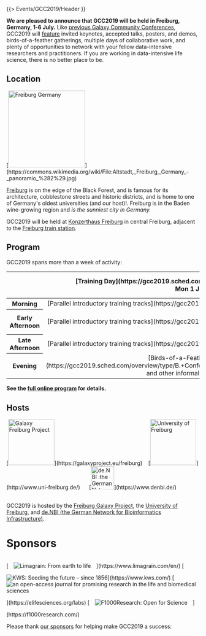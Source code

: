 {{> Events/GCC2019/Header }}

**We are pleased to announce that GCC2019 will be held in Freiburg, Germany, 1-6 July.**  Like [previous Galaxy Community Conferences](/src/gcc/index.md), GCC2019 will [feature](https://gcc2019.sched.com/) invited keynotes, accepted talks, posters, and demos, birds-of-a-feather gatherings, multiple days of collaborative work, and plenty of opportunities to network with your fellow data-intensive researchers and practitioners.  If you are working in data-intensive life science, there is no better place to be.

## Location

<div class="float-right">
[<img src="/src/events/gcc2019/freiburg_street_thumb.jpg" alt="Freiburg Germany" width="200" />](https://commons.wikimedia.org/wiki/File:Altstadt,_Freiburg,_Germany_-_panoramio_%282%29.jpg)
</div>

[Freiburg](https://visit.freiburg.de/en) is on the edge of the Black Forest, and is famous for its architecture, cobblestone streets and historic districts, and is home to one of Germany's oldest universities (and our host)!. Freiburg is in the Baden wine-growing region and *is the sunniest city in Germany.*

GCC2019 will be held at [Konzerthaus Freiburg](http://www.konzerthaus.freiburg.de/) in central Freiburg, adjacent to the [Freiburg train station](https://www.bahnhof.de/bahnhof-de/Freiburg__Breisgau__Hbf-1039062).


## Program

GCC2019 spans more than a week of activity:

<table class="table table-striped" style="text-align: center">
<thead>
  <tr>
    <th> </th>
    <th> [Training Day](https://gcc2019.sched.com/overview/type/A.+Training+Day)<br />Mon 1 Jul </th>
    <th> [Conference](https://gcc2019.sched.com/overview/type/B.+Conference)<br />Tue-Thu 2-4 Jul </th>
    <th> [CoFest: Core](/src/events/gcc2019/cofest/index.md)<br />Fri-Sat 5-6 Jul </th>
    <th> [CoFest: Encore](/src/events/gcc2019/cofest/index.md)<br />Sun-Mon 7-8 Jul </th>
  </tr>
</thead>
<tbody>
  <tr>
    <th> Morning </th>
    <td> [Parallel introductory training tracks](https://gcc2019.sched.com/overview/type/A.+Training+Day) </td>
    <td> Talks: Invited, accepted, and lightning </td>
    <td> Collaboration!</td>
    <td> More collaboration! </td>
  </tr>
  <tr>
    <th> Early Afternoon </th>
    <td> [Parallel introductory training tracks](https://gcc2019.sched.com/overview/type/A.+Training+Day) </td>
    <td> Training sessions: 6 tracks <br /> [Poster, Demo and Sponsor Session](https://gcc2019.sched.com/overview/type/B.+Conference/Posters+%2B+Demos)</td>
    <td> Collaboration!</td>
    <td> More collaboration! </td>
  </tr>
  <tr>
    <th> Late Afternoon </th>
    <td> [Parallel introductory training tracks](https://gcc2019.sched.com/overview/type/A.+Training+Day) </td>
    <td> Training sessions: 6 tracks <br /> Talks: Invited, accepted, and lightning</td>
    <td> Collaboration!</td>
    <td> More collaboration! </td>
  </tr>
  <tr>
    <th> Evening </th>
    <td> [Birds-of-a-Feather (BoFs)](https://gcc2019.sched.com/overview/type/B.+Conference/Break+%2F+Social+%2F+Networking) and other informal networking </td>
    <td> [BoFs](https://gcc2019.sched.com/overview/type/B.+Conference/Break+%2F+Social+%2F+Networking) and other informal networking; [Conference Dinner (Wed)](https://sched.co/LufW)</td>
    <td> Informal networking </td>
    <td> *Really* informal networking </td>
  </tr>
</tbody>
</table>

**See the [full online program](https://gcc2019.sched.com/) for details.**

## Hosts

<div class="center">
[<img src="/src/images/logos/FreiburgGalaxyTeam.png" alt="Galaxy Freiburg Project" height="120" />](https://galaxyproject.eu/freiburg) &nbsp;&nbsp; [<img src="/src/images/logos/UniFreiburg.png" alt="University of Freiburg" height="120" />](http://www.uni-freiburg.de/) &nbsp;&nbsp;&nbsp;&nbsp; [<img src="/src/images/logos/deNBILogo.png" alt="de.NBI :the German Network for Bioinformatics Infrastructure" height="60" />](https://www.denbi.de/)
</div>

<br />

GCC2019 is hosted by the [Freiburg Galaxy Project](https://galaxyproject.eu/freiburg), the [University of Freiburg](http://www.uni-freiburg.de/), and [de.NBI (the German Network for Bioinformatics Infrastructure)](https://www.denbi.de/).

# Sponsors

<div class="center">
[<img style="max-height: 7em; padding: 1em;" src="/src/images/logos/limagrain-logo-red.png" alt="Limagrain: From earth to life" />](https://www.limagrain.com/en/)
[<img style="max-height: 9em" src="/src/images/logos/kws-logo.jpg" alt="KWS: Seeding the future – since 1856" />](https://www.kws.com/)
[<img style="max-height: 8em" src="/src/images/logos/elife-logo-squarish.png" alt="an open-access journal for promising research in the life and biomedical sciences" />](https://elifesciences.org/labs)
[<img  style="padding: 1em; max-height: 7em;" src="/src/images/logos/f1000research-squarish.png" alt="F1000Research: Open for Science" />](https://f1000research.com/)
</div>

Please thank [our sponsors](/src/events/gcc2019/sponsors/index.md) for helping make GCC2019 a success:
